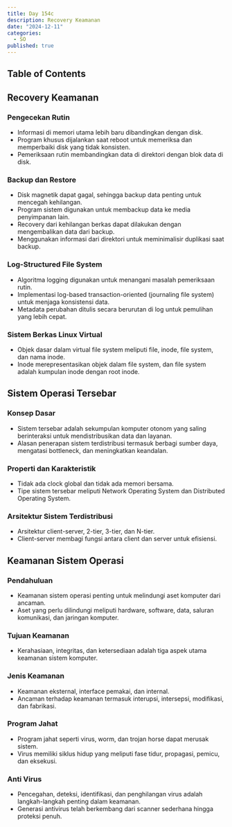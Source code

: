 ```yaml
---
title: Day 154c
description: Recovery Keamanan
date: "2024-12-11"
categories:
  - SO
published: true
---
```


## Table of Contents

## Recovery Keamanan

### Pengecekan Rutin

- Informasi di memori utama lebih baru dibandingkan dengan disk.
- Program khusus dijalankan saat reboot untuk memeriksa dan memperbaiki disk yang tidak konsisten.
- Pemeriksaan rutin membandingkan data di direktori dengan blok data di disk.

### Backup dan Restore

- Disk magnetik dapat gagal, sehingga backup data penting untuk mencegah kehilangan.
- Program sistem digunakan untuk membackup data ke media penyimpanan lain.
- Recovery dari kehilangan berkas dapat dilakukan dengan mengembalikan data dari backup.
- Menggunakan informasi dari direktori untuk meminimalisir duplikasi saat backup.

### Log-Structured File System

- Algoritma logging digunakan untuk menangani masalah pemeriksaan rutin.
- Implementasi log-based transaction-oriented (journaling file system) untuk menjaga konsistensi data.
- Metadata perubahan ditulis secara berurutan di log untuk pemulihan yang lebih cepat.

### Sistem Berkas Linux Virtual

- Objek dasar dalam virtual file system meliputi file, inode, file system, dan nama inode.
- Inode merepresentasikan objek dalam file system, dan file system adalah kumpulan inode dengan root inode.

## Sistem Operasi Tersebar

### Konsep Dasar

- Sistem tersebar adalah sekumpulan komputer otonom yang saling berinteraksi untuk mendistribusikan data dan layanan.
- Alasan penerapan sistem terdistribusi termasuk berbagi sumber daya, mengatasi bottleneck, dan meningkatkan keandalan.

### Properti dan Karakteristik

- Tidak ada clock global dan tidak ada memori bersama.
- Tipe sistem tersebar meliputi Network Operating System dan Distributed Operating System.

### Arsitektur Sistem Terdistribusi

- Arsitektur client-server, 2-tier, 3-tier, dan N-tier.
- Client-server membagi fungsi antara client dan server untuk efisiensi.

## Keamanan Sistem Operasi

### Pendahuluan

- Keamanan sistem operasi penting untuk melindungi aset komputer dari ancaman.
- Aset yang perlu dilindungi meliputi hardware, software, data, saluran komunikasi, dan jaringan komputer.

### Tujuan Keamanan

- Kerahasiaan, integritas, dan ketersediaan adalah tiga aspek utama keamanan sistem komputer.

### Jenis Keamanan

- Keamanan eksternal, interface pemakai, dan internal.
- Ancaman terhadap keamanan termasuk interupsi, intersepsi, modifikasi, dan fabrikasi.

### Program Jahat

- Program jahat seperti virus, worm, dan trojan horse dapat merusak sistem.
- Virus memiliki siklus hidup yang meliputi fase tidur, propagasi, pemicu, dan eksekusi.

### Anti Virus

- Pencegahan, deteksi, identifikasi, dan penghilangan virus adalah langkah-langkah penting dalam keamanan.
- Generasi antivirus telah berkembang dari scanner sederhana hingga proteksi penuh.
